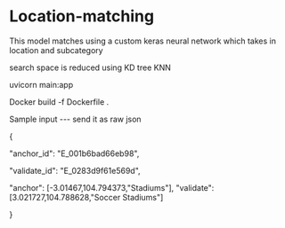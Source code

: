 # Location-matching

This model matches using a custom keras neural network which takes in location and subcategory 

search space is reduced using KD tree KNN

uvicorn main:app

Docker build -f Dockerfile . 


Sample input --- send it as raw json

{

"anchor_id": "E_001b6bad66eb98",

"validate_id": "E_0283d9f61e569d",

"anchor": [-3.01467,104.794373,"Stadiums"],
"validate": [3.021727,104.788628,"Soccer Stadiums"]

}
